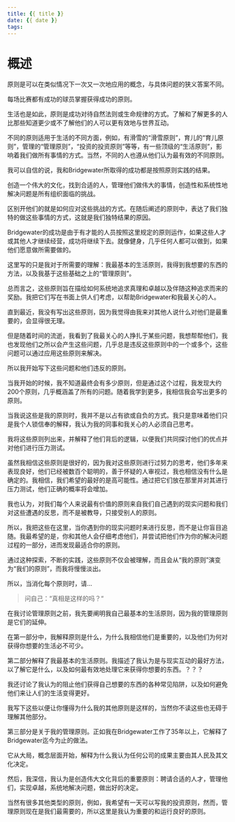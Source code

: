 ```yaml
---
title: {{ title }}
date: {{ date }}
tags:
---
```

# 概述


原则是可以在类似情况下一次又一次地应用的概念，与具体问题的狭义答案不同。

每场比赛都有成功的球员掌握获得成功的原则。

生活也是如此，原则是成功对待自然法则或生命规律的方式。了解和了解更多的人比那些知道更少或不了解他们的人可以更有效地与世界互动。

不同的原则适用于生活的不同方面，例如，有滑雪的“滑雪原则”，育儿的“育儿原则”，管理的“管理原则”，“投资的投资原则”等等，有一些顶级的“生活原则”，影响着我们做所有事情的方式。当然，不同的人也遵从他们认为最有效的不同原则。

我可以自信的说，我和Bridgewater所取得的成功都是按照原则实践的结果。

创造一个伟大的文化，找到合适的人，管理他们做伟大的事情，创造性和系统性地解决问题是所有组织面临的挑战。

区别开他们的就是如何应对这些挑战的方式。在随后阐述的原则中，表达了我们独特的做这些事情的方式，这就是我们独特结果的原因。

Bridgewater的成功是由于有才能的人员按照这里规定的原则运作，如果这些人才或其他人才继续经营，成功将继续下去。就像健身，几乎任何人都可以做到，如果他们愿意做所需要做的。

这里写的只是我对于所需要的理解：我最基本的生活原则，我得到我想要的东西的方法，以及我基于这些基础之上的“管理原则”。

总而言之，这些原则旨在描绘如何系统地追求真理和卓越以及伴随这种追求而来的奖励。我把它们写在书面上供人们考虑，以帮助Bridgewater和我最关心的人。

直到最近，我没有写出这些原则，因为我觉得由我来对其他人说什么对他们是最重要的，会显得很无理。

但是随着时间的流逝，我看到了我最关心的人挣扎于某些问题，我想帮帮他们，我也发现他们之所以会产生这些问题，几乎总是违反这些原则中的一个或多个，这些问题可以通过应用这些原则来解决。

所以我开始写下这些问题和他们违反的原则。

当我开始的时候，我不知道最终会有多少原则，但是通过这个过程，我发现大约200个原则，几乎概涵盖了所有的问题。随着我学到更多，我相信我会写出更多的原则。

当我说这些是我的原则时，我并不是以占有欲或自负的方式。我只是意味着他们只是我个人锁信奉的解释，我认为我的同事和我关心的人必须自己思考。

我将这些原则列出来，并解释了他们背后的逻辑，以便我们共同探讨他们的优点并对他们进行压力测试。

虽然我相信这些原则是很好的，因为我对这些原则进行过努力的思考，他们多年来表现良好，他们已经被数百个聪明的，善于怀疑的人审视过，我也相信没有什么是确定的。我相信，我们希望的最好的是高可能性。通过把它们放在那里并对其进行压力测试，他们正确的概率将会增加。

我也认为，对我们每个人来说最有价值的原则来自我们自己遇到的现实问题和我们对这些遭遇的反思，而不是被教导，只接受别人的原则。

所以，我把这些在这里，当你遇到你的现实问题时来进行反思，而不是让你盲目追随。我最希望的是，你和其他人会仔细考虑他们，并尝试把他们作为你的解决问题过程的一部分，进而发现最适合你的原则。

通过这种探索，不断的实践，这些原则不仅会被理解，而且会从“我的原则”演变为“我们的原则”，而我将慢慢淡出。

所以，当消化每个原则时，请...

> 问自己：“真相是这样的吗？“

在我讨论管理原则之前，我先要阐明我自己最基本的生活原则，因为我的管理原则是它们的延伸。

在第一部分中，我解释原则是什么，为什么我相信他们是重要的，以及他们为何对获得你想要的生活必不可少。

第二部分解释了我最基本的生活原则。我描述了我认为是与现实互动的最好方法，以了解它是什么，以及如何最有效地处理它来获得你想要的东西。？？？

我还讨论了我认为的阻止他们获得自己想要的东西的各种常见陷阱，以及如何避免他们来让人们的生活变得更好。

我写下这些以便让你懂得为什么我的其他原则是这样的，当然你不读这些也无碍于理解其他部分。

第三部分是关于我的管理原则。正如我在Bridgewater工作了35年以上，它解释了Bridgewater迄今为止的做法。

它从大局，概念层面开始，解释为什么我认为任何公司的成果主要由其人民及其文化决定。

然后，我深信，我认为是创造伟大文化背后的重要原则：聘请合适的人才，管理他们，实现卓越，系统地解决问题，做出好的决定。

当然有很多其他类型的原则，例如，我希望有一天可以写我的投资原则，然而，管理原则现在是我们最需要的，所以这里是我认为重要的和运行良好的原则。
